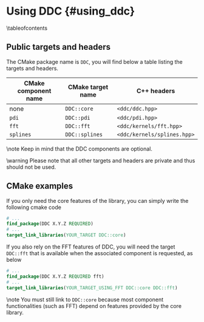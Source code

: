 # Using DDC {#using_ddc}

\tableofcontents

<!--
Copyright (C) The DDC development team, see COPYRIGHT.md file

SPDX-License-Identifier: MIT
-->

## Public targets and headers

The CMake package name is `DDC`, you will find below a table listing the targets and headers.

| CMake component name | CMake target name | C++ headers                 |
|----------------------|-------------------|-----------------------------|
| none                 | `DDC::core`       | `<ddc/ddc.hpp>`             |
| `pdi`                | `DDC::pdi`        | `<ddc/pdi.hpp>`             |
| `fft`                | `DDC::fft`        | `<ddc/kernels/fft.hpp>`     |
| `splines`            | `DDC::splines`    | `<ddc/kernels/splines.hpp>` |

\note Keep in mind that the DDC components are optional.

\warning Please note that all other targets and headers are private and thus should not be used.

## CMake examples

If you only need the core features of the library, you can simply write the following cmake code

```cmake
# ...
find_package(DDC X.Y.Z REQUIRED)
# ...
target_link_libraries(YOUR_TARGET DDC::core)
```

If you also rely on the FFT features of DDC, you will need the target `DDC::fft` that is available when the associated component is requested, as below

```cmake
# ...
find_package(DDC X.Y.Z REQUIRED fft)
# ...
target_link_libraries(YOUR_TARGET_USING_FFT DDC::core DDC::fft)
```

\note You must still link to `DDC::core` because most component functionalities (such as FFT) depend on features provided by the core library.
